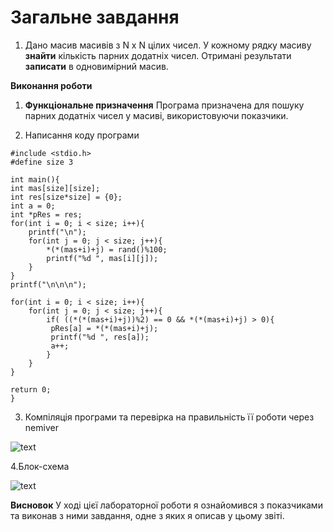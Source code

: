 # Загальне завдання
1. Дано масив масивів з N x N цілих чисел. У кожному рядку масиву **знайти** кількість парних додатніх чисел. Отримані результати **записати** в одновимірний масив.

**Виконання роботи**
1. **Функціональне призначення**
	Програма призначена для пошуку парних додатніх чисел у масиві, використовуючи показчики.

2. Написання коду програми
```
#include <stdio.h>
#define size 3

int main(){
int mas[size][size];
int res[size*size] = {0};
int a = 0;
int *pRes = res;
for(int i = 0; i < size; i++){
	printf("\n");
	for(int j = 0; j < size; j++){
		*(*(mas+i)+j) = rand()%100;
		printf("%d ", mas[i][j]);
	}
}
printf("\n\n\n");

for(int i = 0; i < size; i++){
	for(int j = 0; j < size; j++){
		if( ((*(*(mas+i)+j))%2) == 0 && *(*(mas+i)+j) > 0){
		 pRes[a] = *(*(mas+i)+j);
		 printf("%d ", res[a]);
		 a++;
		}
	}
}

return 0;
}
```
3. Компіляція програми та перевірка на правильність її роботи через nemiver

![text](file:///home/aleksey/lavka/lab11/2/doc/nemiver11.2.png)

4.Блок-схема

![text](file:///home/aleksey/lavka/lab11/2/doc/11.2.png)

**Висновок**
У ході цієї лабораторної роботи я ознайомився з показчиками та виконав з ними завдання, одне з яких я описав у цьому звіті.
